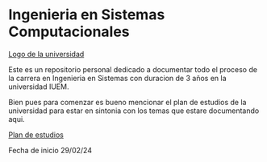# Ingenieria en Sistemas Computacionales

[Logo de la universidad](./assets/logo.png)

Este es un repositorio personal dedicado a documentar
todo el proceso de la carrera en Ingenieria en Sistemas
con duracion de 3 años en la universidad IUEM.

Bien pues para comenzar es bueno mencionar el plan de estudios
de la universidad para estar en sintonia con los temas que estare
documentando aqui.

[Plan de estudios](./assets/plan-de-estudiospng.png)

Fecha de inicio 29/02/24

